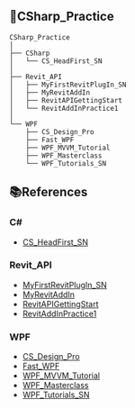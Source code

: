 ## 📁CSharp_Practice

```
CSharp_Practice  
│  
├── CSharp  
│   └── CS_HeadFirst_SN  
│  
├── Revit_API  
│   ├── MyFirstRevitPlugIn_SN  
│   ├── MyRevitAddIn  
│   ├── RevitAPIGettingStart  
│   └── RevitAddInPractice1  
│  
└── WPF  
    ├── CS_Design_Pro  
    ├── Fast_WPF  
    ├── WPF_MVVM_Tutorial  
    ├── WPF_Masterclass  
    └── WPF_Tutorials_SN
```



## 📚References

### C#
* [CS_HeadFirst_SN](https://product.kyobobook.co.kr/detail/S000211338172)

### Revit_API
* [MyFirstRevitPlugIn_SN](https://www.autodesk.com/support/technical/article/caas/tsarticles/ts/7I2bC1zUr4VjJ3U31uM66K.html)
* [MyRevitAddIn](https://www.youtube.com/playlist?list=PLPlVTk6RNsNTWtDkAgHxZexRklLEJDK8R)
* [RevitAPIGettingStart](https://www.youtube.com/playlist?list=PLlyMZ5IcKcci1TvB4qM9S8J-RKp0DhVWO)
* [RevitAddInPractice1](https://www.youtube.com/playlist?list=PLABAnZRsrrL4xoeLvEmqtayeRC5b5GuwU)

### WPF
* [CS_Design_Pro](https://www.youtube.com/@CSharpDesignPro/videos)
* [Fast_WPF](https://www.udemy.com/course/fast-wpf-in-c-windows-presentation-foundation-for-beginners/?couponCode=ST22FS22724)
* [WPF_MVVM_Tutorial](https://www.youtube.com/playlist?list=PLA8ZIAm2I03hS41Fy4vFpRw8AdYNBXmNm)
* [WPF_Masterclass](https://www.udemy.com/course/windows-presentation-foundation-masterclass/?couponCode=ST22FS22724)
* [WPF_Tutorials_SN](https://wpf-tutorial.com/)
